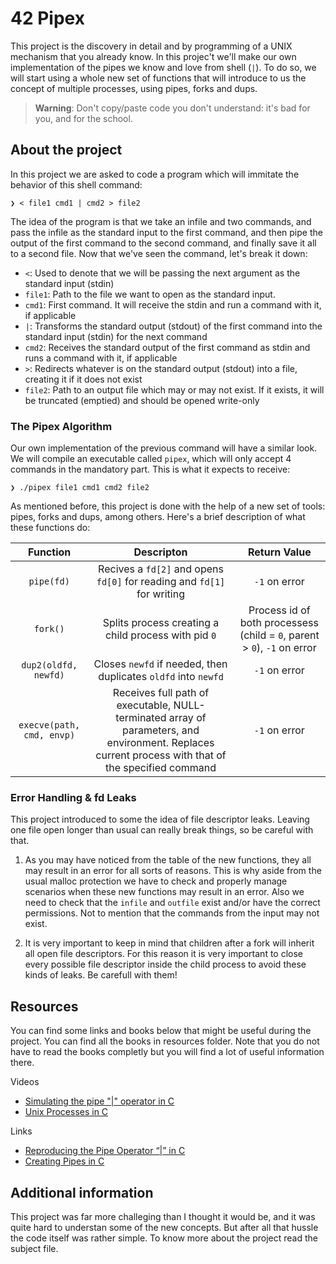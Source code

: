 # 42 Pipex

This project is the discovery in detail and by programming of a UNIX mechanism that you already know. 
In this projec't we'll make our own implementation of the pipes we know and love from shell (``|``). 
To do so, we will start using a whole new set of functions that will introduce to us the concept of multiple 
processes, using pipes, forks and dups.

> **Warning**: Don't copy/paste code you don't understand: it's bad for you, and for the school.


## About the project 

In this project we are asked to code a program which will immitate the behavior of this shell command:

```shell
❯ < file1 cmd1 | cmd2 > file2
```
The idea of the program is that we take an infile and two commands, and pass the infile as the standard input to the first command, and then pipe the output of the first command to the second command, and finally save it all to a second file. Now that we've seen the command, let's break it down:

* ``<``: Used to denote that we will be passing the next argument as the standard input (stdin)
* ``file1``: Path to the file we want to open as the standard input.
* ``cmd1``: First command. It will receive the stdin and run a command with it, if applicable
* ``|``: Transforms the standard output (stdout) of the first command into the standard input (stdin) for the next command
* ``cmd2``: Receives the standard output of the first command as stdin and runs a command with it, if applicable
* ``>``: Redirects whatever is on the standard output (stdout) into a file, creating it if it does not exist
* ``file2``: Path to an output file which may or may not exist. If it exists, it will be truncated (emptied) and should be opened write-only

### The Pipex Algorithm

Our own implementation of the previous command will have a similar look. We will compile an executable called ``pipex``, which will only accept 4 commands in the mandatory part. This is what it expects to receive:

```shell
❯ ./pipex file1 cmd1 cmd2 file2
```

As mentioned before, this project is done with the help of a new set of tools: pipes, forks and dups, among others. Here's a brief description of what these functions do:

| Function | Descripton | Return Value |
| :-------:| :---------:| :----------: |
| ``pipe(fd)`` | Recives a ``fd[2]`` and opens ``fd[0]`` for reading and ``fd[1]`` for writing | ``-1`` on error |
| ``fork()`` | Splits process creating a child process with pid ``0`` | Process id of both processess (child = ``0``, parent > ``0``), ``-1`` on error |
| ``dup2(oldfd, newfd)`` | Closes ``newfd`` if needed, then duplicates ``oldfd`` into ``newfd`` | ``-1`` on error |
| ``execve(path, cmd, envp)`` | Receives full path of executable, NULL-terminated array of parameters, and environment. Replaces current process with that of the specified command | ``-1`` on error |


### Error Handling & fd Leaks

This project introduced to some the idea of file descriptor leaks. Leaving one file open longer than usual can really break things, so 
be careful with that.

1) As you may have noticed from the table of the new functions, they all may result in an error for all sorts of reasons. This is why aside from the usual malloc protection we have to check and properly manage scenarios when these new functions may result in an error. Also we need to check that the ``infile`` and ``outfile`` exist and/or have the correct permissions. Not to mention that the commands from the input may not exist.

2) It is very important to keep in mind that children after a fork will inherit all open file descriptors. For this reason it is very 
important to close every possible file descriptor inside the child process to avoid these kinds of leaks. Be carefull with them!

## Resources

You can find some links and books below that might be useful during the project. You can find all the books in resources folder. 
Note that you do not have to read the books completly but you will find a lot of useful information there.

Videos

- [Simulating the pipe "|" operator in C](https://youtu.be/6xbLgZpOBi8)
- [Unix Processes in C](https://youtube.com/playlist?list=PLfqABt5AS4FkW5mOn2Tn9ZZLLDwA3kZUY)

Links

- [Reproducing the Pipe Operator “|” in C](https://www.codequoi.com/en/pipex-reproducing-the-pipe-operator-in-c/)
- [Creating Pipes in C](https://tldp.org/LDP/lpg/node11.html)

## Additional information

This project was far more challeging than I thought it would be, and it was quite hard to understan
some of the new concepts. But after all that hussle the code itself was rather simple. To know more about the project read the subject file.
